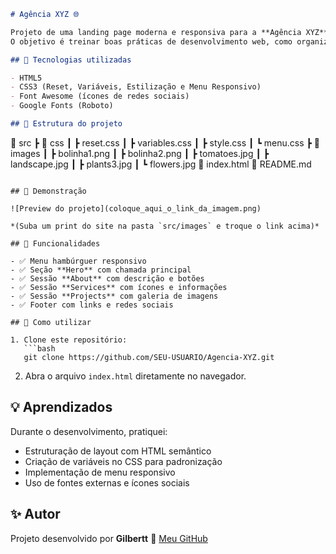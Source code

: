 ```markdown
# Agência XYZ 🌐

Projeto de uma landing page moderna e responsiva para a **Agência XYZ**, desenvolvida com foco em **HTML5** e **CSS3**.  
O objetivo é treinar boas práticas de desenvolvimento web, como organização de código, semântica, responsividade e uso de variáveis CSS.

## 🚀 Tecnologias utilizadas

- HTML5  
- CSS3 (Reset, Variáveis, Estilização e Menu Responsivo)  
- Font Awesome (ícones de redes sociais)  
- Google Fonts (Roboto)

## 📂 Estrutura do projeto

```

📁 src
┣ 📂 css
┃ ┣ reset.css
┃ ┣ variables.css
┃ ┣ style.css
┃ ┗ menu.css
┣ 📂 images
┃ ┣ bolinha1.png
┃ ┣ bolinha2.png
┃ ┣ tomatoes.jpg
┃ ┣ landscape.jpg
┃ ┣ plants3.jpg
┃ ┗ flowers.jpg
📄 index.html
📄 README.md

````

## 📸 Demonstração

![Preview do projeto](coloque_aqui_o_link_da_imagem.png)

*(Suba um print do site na pasta `src/images` e troque o link acima)*

## 📝 Funcionalidades

- ✅ Menu hambúrguer responsivo  
- ✅ Seção **Hero** com chamada principal  
- ✅ Sessão **About** com descrição e botões  
- ✅ Sessão **Services** com ícones e informações  
- ✅ Sessão **Projects** com galeria de imagens  
- ✅ Footer com links e redes sociais  

## 📖 Como utilizar

1. Clone este repositório:  
   ```bash
   git clone https://github.com/SEU-USUARIO/Agencia-XYZ.git
````

2. Abra o arquivo `index.html` diretamente no navegador.

## 💡 Aprendizados

Durante o desenvolvimento, pratiquei:

* Estruturação de layout com HTML semântico
* Criação de variáveis no CSS para padronização
* Implementação de menu responsivo
* Uso de fontes externas e ícones sociais

## ✨ Autor

Projeto desenvolvido por **Gilbertt** 🚀
[Meu GitHub](https://github.com/GILBERTT9)

```
```
